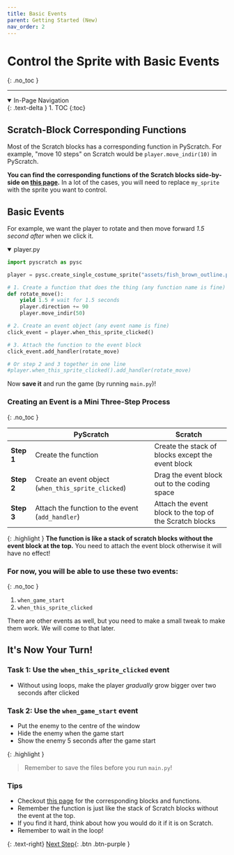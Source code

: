 ```yaml
---
title: Basic Events
parent: Getting Started (New)
nav_order: 2
---
```


# Control the Sprite with Basic Events
{: .no_toc }

---
<details open markdown="block">
  <summary>
    In-Page Navigation
  </summary>
  {: .text-delta }
1. TOC
{:toc}
</details>


## Scratch-Block Corresponding Functions
Most of the Scratch blocks has a corresponding function in PyScratch.
For example, "move 10 steps" on Scratch would be `player.move_indir(10)` in PyScratch. 

**You can find the corresponding functions of the Scratch blocks side-by-side on [this page](../corresponding-scratch-functionalities/corresponding-scratch-blocks/1-motion.md).** In a lot of the cases, you will need to replace `my_sprite` with the sprite you want to control. 


## Basic Events
For example, we want the player to rotate and then move forward *1.5 second after* when we click it. 
<details open markdown="block">
  <summary>
    player.py
  </summary>

```python
import pyscratch as pysc

player = pysc.create_single_costume_sprite("assets/fish_brown_outline.png")

# 1. Create a function that does the thing (any function name is fine)
def rotate_move(): 
    yield 1.5 # wait for 1.5 seconds
    player.direction += 90
    player.move_indir(50)

# 2. Create an event object (any event name is fine)
click_event = player.when_this_sprite_clicked() 

# 3. Attach the function to the event block
click_event.add_handler(rotate_move) 

# Or step 2 and 3 together in one line
#player.when_this_sprite_clicked().add_handler(rotate_move) 
```
</details>

Now **save it** and run the game (by running `main.py`)!

### Creating an Event is a Mini Three-Step Process
{: .no_toc }

| |PyScratch|Scratch|
|-|-------|---------|
|**Step 1**|Create the function|Create the stack of blocks except the event block|
|**Step 2**|Create an event object (`when_this_sprite_clicked`)|Drag the event block out to the coding space|
|**Step 3**|Attach the function to the event (`add_handler`)|Attach the event block to the top of the Scratch blocks|

{: .highlight }
**The function is like a stack of scratch blocks without the event block at the top.** You need to attach the event block otherwise it will have no effect!


### For now, you will be able to use these two events:
{: .no_toc }
1. `when_game_start`
1. `when_this_sprite_clicked`

There are other events as well, but you need to make a small tweak to make them work. We will come to that later. 


## It's Now Your Turn!

### Task 1: Use the `when_this_sprite_clicked` event
- Without using loops, make the player *gradually* grow bigger over two seconds after clicked

### Task 2: Use the `when_game_start` event
- Put the enemy to the centre of the window 
- Hide the enemy when the game start
- Show the enemy 5 seconds after the game start

{: .highlight }
> Remember to save the files before you run `main.py`!

### Tips
- Checkout [this page](../corresponding-scratch-functionalities/corresponding-scratch-blocks/2-looks.md) for the corresponding blocks and functions. 
- Remember the function is just like the stack of Scratch blocks without the event at the top.
- If you find it hard, think about how you would do it if it is on Scratch. 
- Remember to wait in the loop! 

{: .text-right}
[Next Step](./3-flow-control.md){: .btn .btn-purple }


